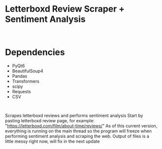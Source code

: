 # Letterboxd Review Scraper + Sentiment Analysis
<br>

# Dependencies
- PyQt6
- BeautifulSoup4
- Pandas
- Transformers
- scipy
- Requests
- CSV

<br>

Scrapes letterboxd reviews and performs sentiment analysis 
Start by pasting letterboxd review page, for example: "https://letterboxd.com/film/about-time/reviews/"
As of this current version, everything is running on the main thread so the program will freeze when performing sentiment analysis and scraping the web.
Output of files is a little messy right now, will fix in the next update

